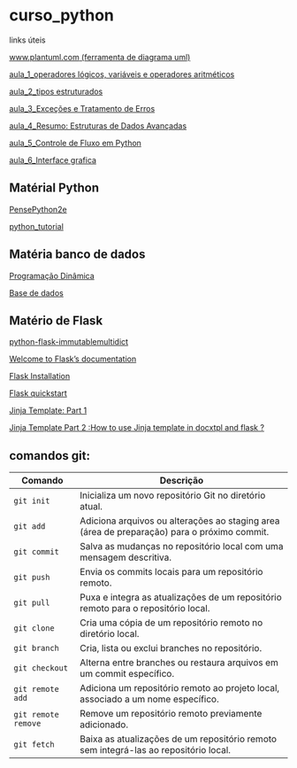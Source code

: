 # curso_python
links úteis

[www.plantuml.com (ferramenta de diagrama uml)](https://www.plantuml.com/plantuml/uml/XLExJWCn4EplAwoh4hWKj2UA28cEbjhQ-5Pe9JyYFwu0yK5y1p-6xsmdTYAID55cPsTcTvszys1zKB8J4fnZRpHRmxuw5ZyxHXEN2p0ovst6FFaW6mI2DxO1jE77S90aG42aalQvCf4x6aqpof4TZ94h_CWu9qsUyqqn7BBDaCI72ydjgI-QnhPjSl_kyXJlBe2bPewGe3gcDWhhtwY0P0siKHn7TRJeF4p6ZH5p_ZfraHzMqI59tKlvcdH9dOEcRQShPAW4BqELJO87ZYU5SG6mhaqu6na4rAKgSrvpLhyNzONYwer70MrK5yL9-3Pg2vupjjk3o26ZmQQBfq0bXqLbPYobkD-ckgYKFhVPNWdc79lytRRbQjLOxdjfDrJlfd3NhSvuczhOLVD7nxZHz1VhdthslDkn_g6l7yB8XD7-zqTrwTmtY1P1qYTqrMqMhidSP3Eo3xIe1VtBopwtcQrxGzwZdeAIVm00)





[aula_1_operadores lógicos, variáveis e operadores aritméticos](/materia/aula_1.md)

[aula_2_tipos estruturados](/materia/aula_2.md)

[aula_3_Exceções e Tratamento de Erros](/materia/aula_3.md)

[aula_4_Resumo: Estruturas de Dados Avançadas](/materia/aula_4.md)

[aula_5_Controle de Fluxo em Python](/materia/aula_5.md)

[aula_6_Interface grafica](/materia/aula_6.md)


## Matérial Python

[PensePython2e](https://penseallen.github.io/PensePython2e/)

[python_tutorial](https://docs.python.org/pt-br/3.10/tutorial/)


## Matéria banco de dados
[Programação Dinâmica](https://www.youtube.com/watch?v=BRPUA0EgS4I&list=PL5TJqBvpXQv5n1N15kcK1m9oKJm_cv-m6)

[Base de dados](https://basedosdados.org/dataset/fb38dbe8-03ce-46b4-a6b7-638ade03999c?table=b6df9e1c-cbcb-4dbd-893b-8645a51773e6)

## Matério de Flask
[python-flask-immutablemultidict](https://www.geeksforgeeks.org/python-flask-immutablemultidict/)

[Welcome to Flask’s documentation](https://flask.palletsprojects.com/en/stable/)

[Flask Installation](https://flask.palletsprojects.com/en/stable/installation/)

[Flask quickstart](https://flask.palletsprojects.com/en/stable/quickstart/)

[Jinja Template: Part 1](https://medium.com/@aneesha161994/jinja-template-part-1-94944a2fdaad)

[Jinja Template Part 2 :How to use Jinja template in docxtpl and flask ?](https://medium.com/@aneesha161994/jinja-template-part-2-how-to-use-jinja-template-44e5dcc8516f)

## comandos git:
| Comando           | Descrição                                                                                     |
|-------------------|-----------------------------------------------------------------------------------------------|
| `git init`        | Inicializa um novo repositório Git no diretório atual.                                        |
| `git add`         | Adiciona arquivos ou alterações ao staging area (área de preparação) para o próximo commit.   |
| `git commit`      | Salva as mudanças no repositório local com uma mensagem descritiva.                           |
| `git push`        | Envia os commits locais para um repositório remoto.                                           |
| `git pull`        | Puxa e integra as atualizações de um repositório remoto para o repositório local.             |
| `git clone`       | Cria uma cópia de um repositório remoto no diretório local.                                   |
| `git branch`      | Cria, lista ou exclui branches no repositório.                                                |
| `git checkout`    | Alterna entre branches ou restaura arquivos em um commit específico.                          |
| `git remote add`  | Adiciona um repositório remoto ao projeto local, associado a um nome específico.              |
| `git remote remove` | Remove um repositório remoto previamente adicionado.                                        |
| `git fetch`       | Baixa as atualizações de um repositório remoto sem integrá-las ao repositório local.          |
